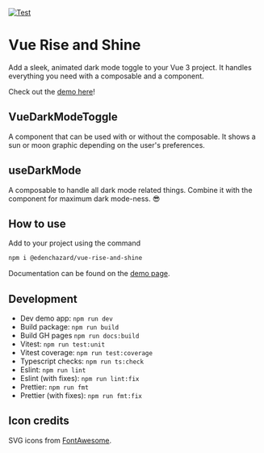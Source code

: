 [![Test](https://github.com/edenchazard/vue-rise-and-shine/actions/workflows/test.yml/badge.svg)](https://github.com/edenchazard/vue-rise-and-shine/actions/workflows/test.yml)

# Vue Rise and Shine

Add a sleek, animated dark mode toggle to your Vue 3 project. It handles everything you need with a composable and a component.

Check out the [demo here](https://edenchazard.github.io/vue-rise-and-shine/)!

## VueDarkModeToggle

A component that can be used with or without the composable. It shows a sun or moon graphic depending on the user's preferences.

## useDarkMode

A composable to handle all dark mode related things. Combine it with the component for maximum dark mode-ness. 😎

## How to use

Add to your project using the command

```sh
npm i @edenchazard/vue-rise-and-shine
```

Documentation can be found on the [demo page](https://edenchazard.github.io/vue-rise-and-shine/).

## Development

- Dev demo app: `npm run dev`
- Build package: `npm run build`
- Build GH pages `npm run docs:build`
- Vitest: `npm run test:unit`
- Vitest coverage: `npm run test:coverage`
- Typescript checks: `npm run ts:check`
- Eslint: `npm run lint`
- Eslint (with fixes): `npm run lint:fix`
- Prettier: `npm run fmt`
- Prettier (with fixes): `npm run fmt:fix`

## Icon credits

SVG icons from [FontAwesome](https://fontawesome.com/).
